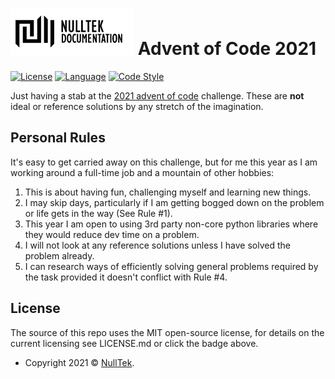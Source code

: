 # ![NullTek Documentation](resources/NullTekDocumentationLogo.png) Advent of Code 2021

[![License](https://img.shields.io/:license-mit-blue.svg?style=flat-square)](LICENSE.md)
[![Language](https://img.shields.io/badge/Python-3.10-blue.svg?style=flat-square)](https://www.python.org/downloads/release/python-3100/)
[![Code Style](https://img.shields.io/badge/code%20style-black-000000.svg?style=flat-square)](https://github.com/psf/black)

Just having a stab at the [2021 advent of code](https://adventofcode.com/2021/) challenge.
These are **not** ideal or reference solutions by any stretch of the imagination.

## Personal Rules

It's easy to get carried away on this challenge, but for me this year as I am working around a full-time job and a mountain of other hobbies:

1. This is about having fun, challenging myself and learning new things.
2. I may skip days, particularly if I am getting bogged down on the problem or life gets in the way (See Rule #1).
3. This year I am open to using 3rd party non-core python libraries where they would reduce dev time on a problem.
4. I will not look at any reference solutions unless I have solved the problem already.
5. I can research ways of efficiently solving general problems required by the task provided it doesn't conflict with Rule #4.

## License

The source of this repo uses the MIT open-source license, for details on the current licensing see LICENSE.md or click the badge above.
*   Copyright 2021 © <a href="https://nulltek.xyz" target="_blank">NullTek</a>.
